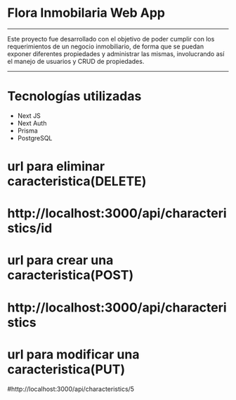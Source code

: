 # Flora Inmobilaria Web App
---
Este proyecto fue desarrollado con el objetivo de poder cumplir con los requerimientos de un negocio inmobiliario, de forma que se puedan exponer diferentes propiedades y administrar las mismas, involucrando así el manejo de usuarios y CRUD de propiedades.

---
# Tecnologías utilizadas
- Next JS
- Next Auth
- Prisma
- PostgreSQL

# url para eliminar caracteristica(DELETE)
# http://localhost:3000/api/characteristics/id
# url para crear una caracteristica(POST)
# http://localhost:3000/api/characteristics
# url para modificar una caracteristica(PUT)
#http://localhost:3000/api/characteristics/5